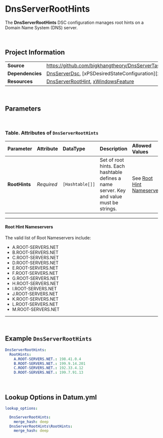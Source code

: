 # DnsServerRootHints

The **DnsServerRootHints** DSC configuration manages root hints on a Domain Name System (DNS) server.

<br />

## Project Information

|                  |                                                                                                             |
| ---------------- | ----------------------------------------------------------------------------------------------------------- |
| **Source**       | https://github.com/bigkhangtheory/DnsServerTasks/tree/master/DnsServerTasks/DscResources/DnsServerRootHints |
| **Dependencies** | [DnsServerDsc][DnsServerDsc], [xPSDesiredStateConfiguration][xPSDesiredStateConfiguration]                  |
| **Resources**    | [DnsServerRootHint][DnsServerRootHint], [xWindowsFeature][xWindowsFeature]                                  |

<br />

## Parameters

<br />

### Table. Attributes of `DnsServerRootHints`

| Parameter     | Attribute  | DataType        | Description                                                                             | Allowed Values                                         |
| :------------ | :--------- | :-------------- | :-------------------------------------------------------------------------------------- | :----------------------------------------------------- |
| **RootHints** | *Required* | `[Hashtable[]]` | Set of root hints. Each hashtable defines a name server. Key and value must be strings. | See [Root Hint Nameservers](####root-hint-nameservers) |

---

#### Root Hint Nameservers

The valid list of Root Nameservers include:

- A.ROOT-SERVERS.NET
- B.ROOT-SERVERS.NET
- C.ROOT-SERVERS.NET
- D.ROOT-SERVERS.NET
- E.ROOT-SERVERS.NET
- F.ROOT-SERVERS.NET
- G.ROOT-SERVERS.NET
- H.ROOT-SERVERS.NET
- I.ROOT-SERVERS.NET
- J.ROOT-SERVERS.NET
- K.ROOT-SERVERS.NET
- L.ROOT-SERVERS.NET
- M.ROOT-SERVERS.NET

---

<br />

## Example `DnsServerRootHints`

```yaml
DnsServerRootHints:
  RootHints:
    A.ROOT-SERVERS.NET.: 198.41.0.4
    B.ROOT-SERVERS.NET.: 199.9.14.201
    C.ROOT-SERVERS.NET.: 192.33.4.12
    D.ROOT-SERVERS.NET.: 199.7.91.13
```

<br />

## Lookup Options in Datum.yml

```yaml
lookup_options:

  DnsServerRootHints:
    merge_hash: deep
  DnsServerRootHints\RootHints:
    merge_hash: deep

```

<br />

[DnsServerDsc]: https://github.com/dsccommunity/DnsServerDsc
[PSDesiredStateConfiguration]: https://docs.microsoft.com/en-us/powershell/module/psdesiredstateconfiguration/about/about_classes_and_dsc?view=powershell-7.1
[DnsRecordA]: https://github.com/dsccommunity/DnsServerDsc/wiki/DnsRecordA
[DnsRecordAaaa]: https://github.com/dsccommunity/DnsServerDsc/wiki/DnsRecordAaaa
[DnsRecordAaaaScoped]: https://github.com/dsccommunity/DnsServerDsc/wiki/DnsRecordAaaaScoped
[DnsRecordAScoped]: https://github.com/dsccommunity/DnsServerDsc/wiki/DnsRecordAScoped
[DnsRecordBase]: https://github.com/dsccommunity/DnsServerDsc/wiki/DnsRecordBase
[DnsRecordCname]: https://github.com/dsccommunity/DnsServerDsc/wiki/DnsRecordCname
[DnsRecordCnameScoped]: https://github.com/dsccommunity/DnsServerDsc/wiki/DnsRecordCnameScoped
[DnsRecordMx]: https://github.com/dsccommunity/DnsServerDsc/wiki/DnsRecordMx
[DnsRecordMxScoped]: https://github.com/dsccommunity/DnsServerDsc/wiki/DnsRecordMxScoped
[DnsRecordNs]: https://github.com/dsccommunity/DnsServerDsc/wiki/DnsRecordNs
[DnsRecordNsScoped]: https://github.com/dsccommunity/DnsServerDsc/wiki/DnsRecordNsScoped
[DnsRecordPtr]: https://github.com/dsccommunity/DnsServerDsc/wiki/DnsRecordPtr
[DnsRecordSrv]: https://github.com/dsccommunity/DnsServerDsc/wiki/DnsRecordSrv
[DnsRecordSrvScoped]: https://github.com/dsccommunity/DnsServerDsc/wiki/DnsRecordSrvScoped
[DnsServerCache]: https://github.com/dsccommunity/DnsServerDsc/wiki/DnsServerCache
[DnsServerDsc]: https://github.com/dsccommunity/DnsServerDsc/wiki/DnsServerDsc
[DnsServerDsSetting]: https://github.com/dsccommunity/DnsServerDsc/wiki/DnsServerDsSetting
[DnsServerEDns]: https://github.com/dsccommunity/DnsServerDsc/wiki/DnsServerEDns
[DnsServerRecursion]: https://github.com/dsccommunity/DnsServerDsc/wiki/DnsServerRecursion
[DnsServerScavenging]: https://github.com/dsccommunity/DnsServerDsc/wiki/DnsServerScavenging
[DnsServerClientSubnet]: https://github.com/dsccommunity/DnsServerDsc/wiki/DnsServerClientSubnet
[DnsServerConditionalForwarder]: https://github.com/dsccommunity/DnsServerDsc/wiki/DnsServerConditionalForwarder
[DnsServerDiagnostics]: https://github.com/dsccommunity/DnsServerDsc/wiki/DnsServerDiagnostics
[DnsServerForwarder]: https://github.com/dsccommunity/DnsServerDsc/wiki/DnsServerForwarder
[DnsServerPrimaryZone]: https://github.com/dsccommunity/DnsServerDsc/wiki/DnsServerPrimaryZone
[DnsServerRootHint]: https://github.com/dsccommunity/DnsServerDsc/wiki/DnsServerRootHint
[DnsServerSecondaryZone]: https://github.com/dsccommunity/DnsServerDsc/wiki/DnsServerSecondaryZone
[DnsServerSetting]: https://github.com/dsccommunity/DnsServerDsc/wiki/DnsServerSetting
[DnsServerSettingLegacy]: https://github.com/dsccommunity/DnsServerDsc/wiki/DnsServerSettingLegacy
[DnsServerZoneAging]: https://github.com/dsccommunity/DnsServerDsc/wiki/DnsServerZoneAging
[DnsServerZoneScope]: https://github.com/dsccommunity/DnsServerDsc/wiki/DnsServerZoneScope
[DnsServerZoneTransfer]: https://github.com/dsccommunity/DnsServerDsc/wiki/DnsServerZoneTransfer
[xWindowsFeature]: https://github.com/dsccommunity/xPSDesiredStateConfiguration
